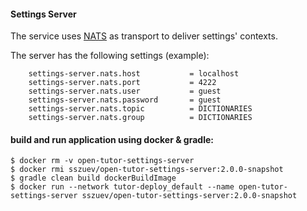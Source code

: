 #### Settings Server

The service uses [NATS](https://nats.io/) as transport to deliver settings' contexts.

The server has the following settings (example):

```
	settings-server.nats.host           = localhost
	settings-server.nats.port           = 4222
	settings-server.nats.user           = guest
	settings-server.nats.password       = guest            
    settings-server.nats.topic          = DICTIONARIES
    settings-server.nats.group          = DICTIONARIES
```

#### build and run application using docker & gradle:

```shell
$ docker rm -v open-tutor-settings-server
$ docker rmi sszuev/open-tutor-settings-server:2.0.0-snapshot
$ gradle clean build dockerBuildImage
$ docker run --network tutor-deploy_default --name open-tutor-settings-server sszuev/open-tutor-settings-server:2.0.0-snapshot  
```